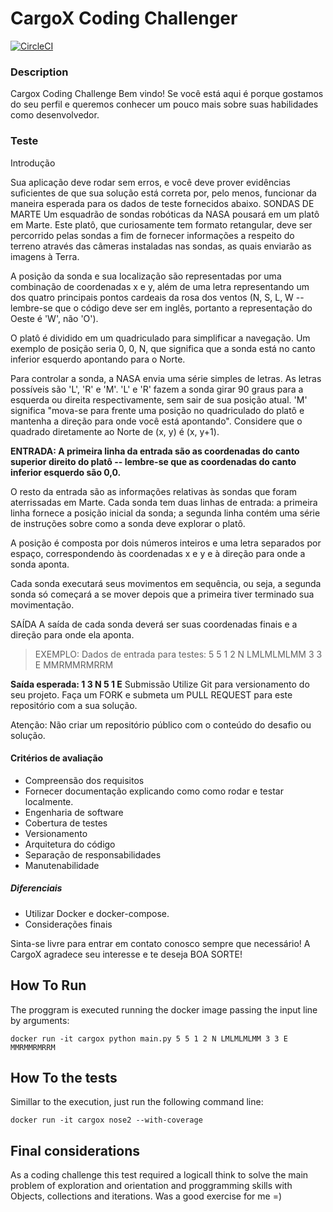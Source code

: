 # CargoX Coding Challenger 
[![CircleCI](https://circleci.com/gh/alvaropaco/mars-explorer.svg?style=svg)](https://circleci.com/gh/alvaropaco/mars-explorer/tree/master)

### Description

Cargox Coding Challenge 
Bem vindo! Se você está aqui é porque gostamos do seu perfil e 
queremos conhecer um pouco mais sobre suas habilidades como 
desenvolvedor.

### Teste 

Introdução 

Sua aplicação deve rodar sem erros, e você deve prover 
evidências suficientes de que sua solução está correta por, 
pelo menos, funcionar da maneira esperada para os dados de 
teste fornecidos abaixo. 
SONDAS DE MARTE Um esquadrão de sondas robóticas da NASA 
pousará em um platô em Marte. Este platô, que curiosamente tem 
formato retangular, deve ser percorrido pelas sondas a fim de 
fornecer informações a respeito do terreno através das câmeras 
instaladas nas sondas, as quais enviarão as imagens à Terra. 

A posição da sonda e sua localização são representadas por uma 
combinação de coordenadas x e y, além de uma letra 
representando um dos quatro principais pontos cardeais da rosa 
dos ventos (N, S, L, W -- lembre-se que o código deve ser em 
inglês, portanto a representação do Oeste é 'W', não 'O'). 

O platô é dividido em um quadriculado para simplificar a 
navegação. Um exemplo de posição seria 0, 0, N, que significa 
que a sonda está no canto inferior esquerdo apontando para o 
Norte. 

Para controlar a sonda, a NASA envia uma série simples de 
letras. As letras possíveis são 'L', 'R' e 'M'. 'L' e 'R' 
fazem a sonda girar 90 graus para a esquerda ou direita 
respectivamente, sem sair de sua posição atual. 'M' significa 
"mova-se para frente uma posição no quadriculado do platô e 
mantenha a direção para onde você está apontando". 
Considere que o quadrado diretamente ao Norte de (x, y) é (x, 
y+1). 

**ENTRADA: A primeira linha da entrada são as coordenadas do 
canto superior direito do platô -- lembre-se que as 
coordenadas do canto inferior esquerdo são 0,0.**

O resto da entrada são as informações relativas às sondas que 
foram aterrissadas em Marte. Cada sonda tem duas linhas de 
entrada: a primeira linha fornece a posição inicial da sonda; 
a segunda linha contém uma série de instruções sobre como a 
sonda deve explorar o platô. 

A posição é composta por dois números inteiros e uma letra 
separados por espaço, correspondendo às coordenadas x e y e à 
direção para onde a sonda aponta. 

Cada sonda executará seus movimentos em sequência, ou seja, a 
segunda sonda só começará a se mover depois que a primeira 
tiver terminado sua movimentação. 

SAÍDA A saída de cada sonda deverá ser suas coordenadas finais 
e a direção para onde ela aponta. 

> EXEMPLO: Dados de entrada para testes: 5 5 1 2 N LMLMLMLMM 3 3 
E MMRMMRMRRM 

**Saída esperada: 1 3 N 5 1 E** 
Submissão 
Utilize Git para versionamento do seu projeto. Faça um FORK e 
submeta um PULL REQUEST para este repositório com a sua 
solução. 

Atenção: Não criar um repositório público com o conteúdo do 
desafio ou solução. 

#### Critérios de avaliação 
- Compreensão dos requisitos 
- Fornecer documentação explicando como como rodar e testar 
localmente. 
- Engenharia de software 
- Cobertura de testes 
- Versionamento 
- Arquitetura do código 
- Separação de responsabilidades 
- Manutenabilidade 
##### Diferenciais 
- Utilizar Docker e docker-compose. 
- Considerações finais 

Sinta-se livre para entrar em contato conosco sempre que 
necessário! 
A CargoX agradece seu interesse e te deseja BOA SORTE! 

## How To Run

The proggram is executed running the docker image passing the input line by arguments:

`docker run -it cargox python main.py 5 5 1 2 N LMLMLMLMM 3 3 E MMRMMRMRRM`

## How To the tests

Simillar to the execution, just run the following command line:

`docker run -it cargox nose2 --with-coverage`

## Final considerations

As a coding challenge this test required a logicall think to solve the main problem of exploration and orientation and proggramming skills with Objects, collections and iterations. Was a good exercise for me =)